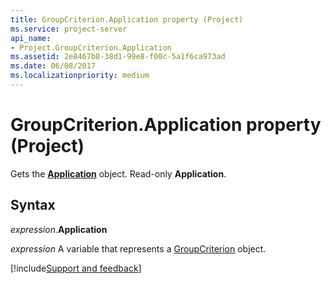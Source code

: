 ```yaml
---
title: GroupCriterion.Application property (Project)
ms.service: project-server
api_name:
- Project.GroupCriterion.Application
ms.assetid: 2e8467b8-38d1-99e8-f00c-5a1f6ca973ad
ms.date: 06/08/2017
ms.localizationpriority: medium
---
```



# GroupCriterion.Application property (Project)

Gets the **[Application](Project.Application.md)** object. Read-only **Application**.


## Syntax

_expression_.**Application**

_expression_ A variable that represents a [GroupCriterion](./Project.GroupCriterion.md) object.

[!include[Support and feedback](~/includes/feedback-boilerplate.md)]